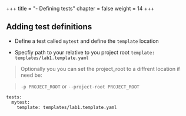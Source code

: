 +++
title = "- Defining tests"
chapter = false
weight = 14
+++



## Adding test definitions

* Define a test called `mytest` and define the `template` location

* Specfiy path to your relative to you project root `template:` `templates/lab1.template.yaml`

> Optionally you you can set the project_root to a diffrent location if need be:

> `-p PROJECT_ROOT` or  `--project-root PROJECT_ROOT`


```
tests:
  mytest:
    template: templates/lab1.template.yaml
```
